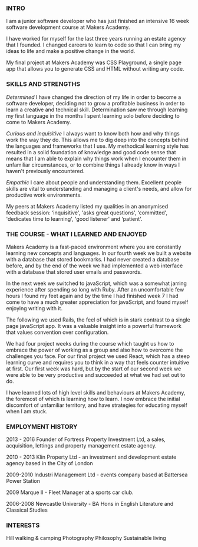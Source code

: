 ### INTRO

I am a junior software developer who has just finished an intensive 16 week software development course at Makers Academy.

I have worked for myself for the last three years running an estate agency that I founded. I changed careers to learn to code so that I can bring my ideas to life and make a positive change in the world.

My final project at Makers Academy was CSS Playground, a single page app that allows you to generate CSS and HTML without writing any code.

### SKILLS AND STRENGTHS

*Determined*
I have changed the direction of my life in order to become a software developer, deciding not to grow a profitable business in order to learn a creative and technical skill. Determination saw me through learning my first language in the months I spent learning solo before deciding to come to Makers Academy.

*Curious and inquisitive*
I always want to know both how and why things work the way they do. This allows me to dig deep into the concepts behind the languages and frameworks that I use. My methodical learning style has resulted in a solid foundation of knowledge and good code sense that means that I am able to explain why things work when I encounter them in unfamiliar circumstances, or to combine things I already know in ways I haven't previously encountered.

*Empathic*
I care about people and understanding them. Excellent people skills are vital to understanding and managing a client's needs, and allow for productive work environments.

My peers at Makers Academy listed my qualities in an anonymised feedback session: ‘inquisitive', 'asks great questions', ‘committed', 'dedicates time to learning', 'good listener' and ‘patient'.

### THE COURSE - WHAT I LEARNED AND ENJOYED

Makers Academy is a fast-paced environment where you are constantly learning new concepts and languages. In our fourth week we built a website with a database that stored bookmarks. I had never created a database before, and by the end of the week we had implemented a web interface with a database that stored user emails and passwords.

In the next week we switched to javaScript, which was a somewhat jarring experience after spending so long with Ruby. After an uncomfortable few hours I found my feet again and by the time I had finished week 7 I had come to have a much greater appreciation for javaScript, and found myself enjoying writing with it.

The following we used Rails, the feel of which is in stark contrast to a single page javaScript app. It was a valuable insight into a powerful framework that values convention over configuration.

We had four project weeks during the course which taught us how to embrace the power of working as a group and also how to overcome the challenges you face. For our final project we used React, which has a steep learning curve and requires you to think in a way that feels counter intuitive at first. Our first week was hard, but by the start of our second week we were able to be very productive and succeeded at what we had set out to do.

I have learned lots of high level skills and behaviours at Makers Academy, the foremost of which is learning how to learn. I now embrace the initial discomfort of unfamiliar territory, and have strategies for educating myself when I am stuck.

### EMPLOYMENT HISTORY

2013 - 2016
Founder of Fortress Property Investment Ltd, a sales, acquisition, lettings and property management estate agency.

2010 - 2013
Klin Property Ltd - an investment and development estate agency based in the City of London

2009-2010
Industri Management Ltd - events company based at Battersea Power Station

2009
Marque II - Fleet Manager at a sports car club.

2006-2008
Newcastle University - BA Hons in English Literature and Classical Studies


### INTERESTS

Hill walking & camping
Photography
Philosophy
Sustainable living
